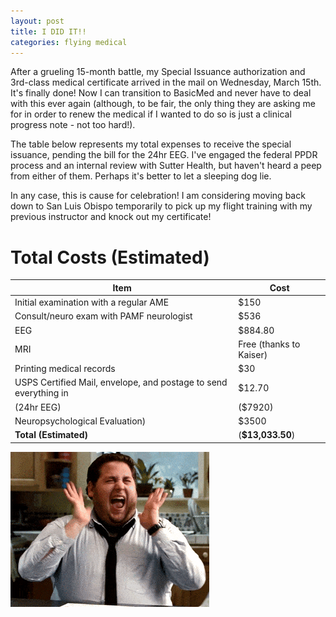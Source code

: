```yaml
---
layout: post
title: I DID IT!!
categories: flying medical
---
```


After a grueling 15-month battle, my Special Issuance authorization and
3rd-class medical certificate arrived in the mail on Wednesday, March 15th. It's
finally done! Now I can transition to BasicMed and never have to deal with this
ever again (although, to be fair, the only thing they are asking me for in order
to renew the medical if I wanted to do so is just a clinical progress note - not too hard!).

The table below represents my total expenses to receive the special issuance,
pending the bill for the 24hr EEG. I've engaged the federal PPDR process and an
internal review with Sutter Health, but haven't heard a peep from either of
them. Perhaps it's better to let a sleeping dog lie.

In any case, this is cause for celebration! I am considering moving back down
to San Luis Obispo temporarily to pick up my flight training with my previous
instructor and knock out my certificate!

# Total Costs (Estimated)

| Item                                                              | Cost                        |
| ----------------------------------------------------------------- | --------------------------- |
| Initial examination with a regular AME                            | $150                        |
| Consult/neuro exam with PAMF neurologist                          | $536                        |
| EEG                                                               | $884.80                     |
| MRI                                                               | Free (thanks to Kaiser)     |
| Printing medical records                                          | $30                         |
| USPS Certified Mail, envelope, and postage to send everything in  | $12.70                      |
| (24hr EEG)                                                        | ($7920)                     |
| Neuropsychological Evaluation)                                    | $3500                       |
| **Total (Estimated)**                                             | (**$13,033.50**)            |

![](/assets/celebrate.gif)